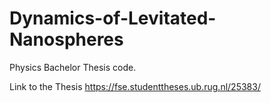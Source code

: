 # Dynamics-of-Levitated-Nanospheres
Physics Bachelor Thesis code. 

Link to the Thesis
https://fse.studenttheses.ub.rug.nl/25383/
